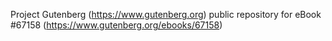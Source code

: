 Project Gutenberg (https://www.gutenberg.org) public repository for
eBook #67158 (https://www.gutenberg.org/ebooks/67158)
